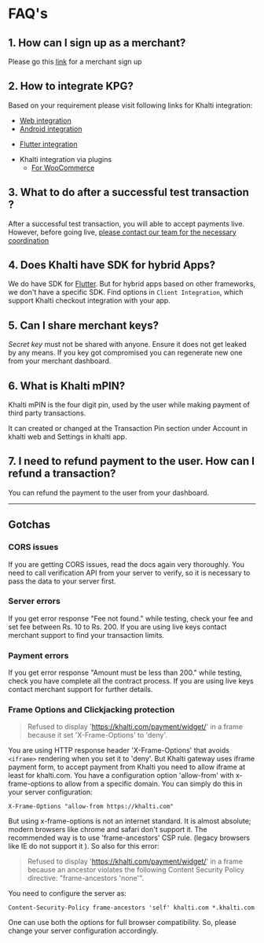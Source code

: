 # FAQ's

## 1. How can I sign up as a merchant?

Please go this [link](https://khalti.com/#/join/merchant/)
 for a merchant sign up

## 2. How to integrate KPG?

Based on your requirement please visit following links for Khalti integration:

- [Web integration](./khalti-epayment.md)
- [Android integration](checkout/android.md)
<!-- - [iOS integration](https://docs.khalti.com/checkout/ios/) -->
- [Flutter integration](checkout/flutter/khalti-checkout.md)
	
<!-- - Khalti integration for custom payment interface
For Khalti wallet: [https://docs.khalti.com/checkout/diy-wallet/](https://docs.khalti.com/checkout/diy-wallet/)
For Ebanking wallet: [https://docs.khalti.com/checkout/diy-banking/ ](https://docs.khalti.com/checkout/diy-banking/ ) -->

- Khalti integration via plugins
	- [For WooCommerce](plugins/woocommerce.md)

## 3. What to do after a successful test transaction ?
After a successful test transaction, you will able to accept payments live. However, before going live, [please contact our team for the necessary coordination](https://docs.khalti.com/contact-us/)

## 4. Does Khalti have SDK for hybrid Apps?

We do have SDK for [Flutter](checkout/flutter/khalti-checkout.md). But for hybrid apps based on other frameworks, we don't have a specific SDK. 
Find options in `Client Integration`, which support Khalti checkout integration with your app.

## 5. Can I share merchant keys?

*Secret key* must not be shared with anyone. Ensure it does not get leaked by any means. If you key got compromised you can regenerate new one from your merchant dashboard.

<!-- ## 6. Can I integrate Khalti in my static/HTML website?

Complete Khalti integration in Static/HTML site is not possible. If the currently available options failed to meet your requirement leave us your [feedback](/#support). -->

<!-- ## 7. What can I resolve an issue while installing the plugin ?

First, check if cURL is enabled. You should check if you miss out any dependency or extension. There might be common SSL issues. You can also tweak the code (of the plugin you got from GitHub) on your own. 
 
For debugging paste this in your code to get the configuration and predefined variables.
```
<?php phpinfo();?>
```
Also, see your server log. -->

## 6. What is Khalti mPIN?

Khalti mPIN is the four digit pin, used by the user while making payment of third party transactions.

It can created or changed at the Transaction Pin section under Account in khalti web and Settings in khalti app.

## 7. I need to refund payment to the user. How can I refund a transaction?

You can refund the payment to the user from your dashboard.

-- -- -- 

## Gotchas

### CORS issues

If you are getting CORS issues, read the docs again very thoroughly. You need to call verification API from your server to verify, so it is necessary to pass the data to your server first.

### Server errors

If you get error response "Fee not found." while testing, check your fee and set fee between Rs. 10 to Rs. 200. If you are using live keys contact merchant support to find your transaction limits.

### Payment errors

If you get error response "Amount must be less than 200." while testing, check you have complete all the contract process. If you are using live keys contact merchant support for further details.


### Frame Options and Clickjacking protection

> Refused to display 'https://khalti.com/payment/widget/' in a frame because it set 'X-Frame-Options' to 'deny'.

You are using HTTP response header 'X-Frame-Options' that avoids `<iframe>` rendering when you set it to 'deny'. But Khalti gateway uses iframe payment form, to accept payment from Khalti you need to allow iframe at least for khalti.com. You have a configuration option 'allow-from' with x-frame-options to allow from a specific domain. You can simply do this in your server configuration:

```
X-Frame-Options "allow-from https://khalti.com"
```

But using x-frame-options is not an internet standard. It is almost absolute; modern browsers like chrome and safari don't support it.  The recommended way is to use 'frame-ancestors'  CSP rule. (legacy browsers like IE do not support it ).
So also for this error:

> Refused to display 'https://khalti.com/payment/widget/' in a frame because an ancestor violates the following Content Security Policy directive: "frame-ancestors 'none'".

You need to configure the server as:

```
Content-Security-Policy frame-ancestors 'self' khalti.com *.khalti.com
```

One can use both the options for full browser compatibility. So, please change your server configuration accordingly.
